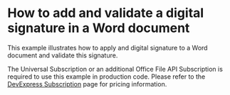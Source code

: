 # How to add and validate a digital signature in a Word document

This example illustrates how to apply and digital signature to a Word document and validate this signature.  
  
The Universal Subscription or an additional Office File API Subscription is required to use this example in production code. Please refer to the [DevExpress Subscription](https://www.devexpress.com/Subscriptions/) page for pricing information.
